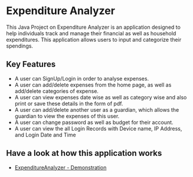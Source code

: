 # Expenditure Analyzer

This Java Project on Expenditure Analyzer is an application designed to help individuals track and manage their financial as well as household expenditures. This application allows users to input and categorize their spendings.


## Key Features

- A user can SignUp/Login in order to analyse expenses.
- A user can add/delete expenses from the home page, as well as add/delete categories of expense.
- A user can view expenses date wise as well as category wise and also print or save these details in the form of pdf.
- A user can add/delete another user as a guardian, which allows the guardian to view the expenses of this user.
- A user can change password as well as budget for their account.
- A user can view the all Login Records with Device name, IP Address, and Login Date and Time

## Have a look at how this application works

- [ExpenditureAnalyzer - Demonstration](https://youtu.be/ahIfK1xOvl0)
